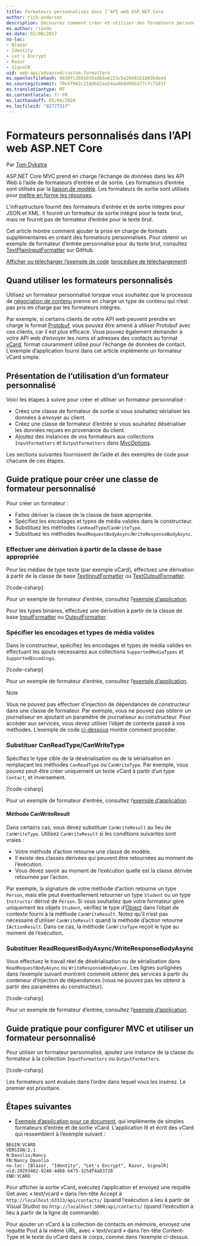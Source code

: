 ```yaml
---
title: Formateurs personnalisés dans l’API web ASP.NET Core
author: rick-anderson
description: Découvrez comment créer et utiliser des formateurs personnalisés pour les API web dans ASP.NET Core.
ms.author: riande
ms.date: 02/08/2017
no-loc:
- Blazor
- Identity
- Let's Encrypt
- Razor
- SignalR
uid: web-api/advanced/custom-formatters
ms.openlocfilehash: 0836fc288a015adb9a6223c5a2b681b1b03bded4
ms.sourcegitcommit: 70e5f982c218db82aa54aa8b8d96b377cfc7283f
ms.translationtype: MT
ms.contentlocale: fr-FR
ms.lasthandoff: 05/04/2020
ms.locfileid: "82777317"
---
```

# <a name="custom-formatters-in-aspnet-core-web-api"></a>Formateurs personnalisés dans l’API web ASP.NET Core

Par [Tom Dykstra](https://github.com/tdykstra)

ASP.NET Core MVC prend en charge l’échange de données dans les API Web à l’aide de formateurs d’entrée et de sortie. Les formateurs d’entrée sont utilisés par la [liaison de modèle](xref:mvc/models/model-binding). Les formateurs de sortie sont utilisés pour [mettre en forme les réponses](xref:web-api/advanced/formatting).

L’infrastructure fournit des formateurs d’entrée et de sortie intégrés pour JSON et XML. Il fournit un formateur de sortie intégré pour le texte brut, mais ne fournit pas de formateur d’entrée pour le texte brut.

Cet article montre comment ajouter la prise en charge de formats supplémentaires en créant des formateurs personnalisés. Pour obtenir un exemple de formateur d’entrée personnalisé pour du texte brut, consultez [TextPlainInputFormatter](https://github.com/aspnet/Entropy/blob/master/samples/Mvc.Formatters/TextPlainInputFormatter.cs) sur GitHub.

[Afficher ou télécharger l’exemple de code](https://github.com/dotnet/AspNetCore.Docs/tree/master/aspnetcore/web-api/advanced/custom-formatters/sample) ([procédure de téléchargement](xref:index#how-to-download-a-sample))

## <a name="when-to-use-custom-formatters"></a>Quand utiliser les formateurs personnalisés

Utilisez un formateur personnalisé lorsque vous souhaitez que le processus de [négociation de contenu](xref:web-api/advanced/formatting#content-negotiation) prenne en charge un type de contenu qui n’est pas pris en charge par les formateurs intégrés.

Par exemple, si certains clients de votre API web peuvent prendre en charge le format [Protobuf](https://github.com/google/protobuf), vous pouvez être amené à utiliser Protobuf avec ces clients, car il est plus efficace. Vous pouvez également demander à votre API web d’envoyer les noms et adresses des contacts au format [vCard](https://wikipedia.org/wiki/VCard), format couramment utilisé pour l’échange de données de contact. L’exemple d’application fourni dans cet article implémente un formateur vCard simple.

## <a name="overview-of-how-to-use-a-custom-formatter"></a>Présentation de l’utilisation d’un formateur personnalisé

Voici les étapes à suivre pour créer et utiliser un formateur personnalisé :

* Créez une classe de formateur de sortie si vous souhaitez sérialiser les données à envoyer au client.
* Créez une classe de formateur d’entrée si vous souhaitez désérialiser les données reçues en provenance du client.
* Ajoutez des instances de vos formateurs aux collections `InputFormatters` et `OutputFormatters` dans [MvcOptions](/dotnet/api/microsoft.aspnetcore.mvc.mvcoptions).

Les sections suivantes fournissent de l’aide et des exemples de code pour chacune de ces étapes.

## <a name="how-to-create-a-custom-formatter-class"></a>Guide pratique pour créer une classe de formateur personnalisé

Pour créer un formateur :

* Faites dériver la classe de la classe de base appropriée.
* Spécifiez les encodages et types de média valides dans le constructeur.
* Substituez les méthodes `CanReadType`/`CanWriteType`.
* Substituez les méthodes `ReadRequestBodyAsync`/`WriteResponseBodyAsync`.
  
### <a name="derive-from-the-appropriate-base-class"></a>Effectuer une dérivation à partir de la classe de base appropriée

Pour les médias de type texte (par exemple vCard), effectuez une dérivation à partir de la classe de base [TextInputFormatter](/dotnet/api/microsoft.aspnetcore.mvc.formatters.textinputformatter) ou [TextOutputFormatter](/dotnet/api/microsoft.aspnetcore.mvc.formatters.textoutputformatter).

[!code-csharp[](custom-formatters/sample/Formatters/VcardOutputFormatter.cs?name=classdef)]

Pour un exemple de formateur d’entrée, consultez l’[exemple d’application](https://github.com/dotnet/AspNetCore.Docs/tree/master/aspnetcore/web-api/advanced/custom-formatters/sample).

Pour les types binaires, effectuez une dérivation à partir de la classe de base [InputFormatter](/dotnet/api/microsoft.aspnetcore.mvc.formatters.inputformatter) ou [OutputFormatter](/dotnet/api/microsoft.aspnetcore.mvc.formatters.outputformatter).

### <a name="specify-valid-media-types-and-encodings"></a>Spécifier les encodages et types de média valides

Dans le constructeur, spécifiez les encodages et types de média valides en effectuant les ajouts nécessaires aux collections `SupportedMediaTypes` et `SupportedEncodings`.

[!code-csharp[](custom-formatters/sample/Formatters/VcardOutputFormatter.cs?name=ctor&highlight=3,5-6)]

Pour un exemple de formateur d’entrée, consultez l’[exemple d’application](https://github.com/dotnet/AspNetCore.Docs/tree/master/aspnetcore/web-api/advanced/custom-formatters/sample).

> [!NOTE]
> Vous ne pouvez pas effectuer d’injection de dépendances de constructeur dans une classe de formateur. Par exemple, vous ne pouvez pas obtenir un journaliseur en ajoutant un paramètre de journaliseur au constructeur. Pour accéder aux services, vous devez utiliser l’objet de contexte passé à vos méthodes. L’exemple de code [ci-dessous](#read-write) montre comment procéder.

### <a name="override-canreadtypecanwritetype"></a>Substituer CanReadType/CanWriteType

Spécifiez le type cible de la désérialisation ou de la sérialisation en remplaçant les méthodes `CanReadType` ou `CanWriteType`. Par exemple, vous pouvez peut-être créer uniquement un texte vCard à partir d’un type `Contact`, et inversement.

[!code-csharp[](custom-formatters/sample/Formatters/VcardOutputFormatter.cs?name=canwritetype)]

Pour un exemple de formateur d’entrée, consultez l’[exemple d’application](https://github.com/dotnet/AspNetCore.Docs/tree/master/aspnetcore/web-api/advanced/custom-formatters/sample).

#### <a name="the-canwriteresult-method"></a>Méthode CanWriteResult

Dans certains cas, vous devez substituer `CanWriteResult` au lieu de `CanWriteType`. Utilisez `CanWriteResult` si les conditions suivantes sont vraies :

* Votre méthode d’action retourne une classe de modèle.
* Il existe des classes dérivées qui peuvent être retournées au moment de l’exécution.
* Vous devez savoir au moment de l’exécution quelle est la classe dérivée retournée par l’action.

Par exemple, la signature de votre méthode d’action retourne un type `Person`, mais elle peut éventuellement retourner un type `Student` ou un type `Instructor` dérivé de `Person`. Si vous souhaitez que votre formateur gère uniquement les objets `Student`, vérifiez le type d’[Object](/dotnet/api/microsoft.aspnetcore.mvc.formatters.outputformattercanwritecontext.object#Microsoft_AspNetCore_Mvc_Formatters_OutputFormatterCanWriteContext_Object) dans l’objet de contexte fourni à la méthode `CanWriteResult`. Notez qu’il n’est pas nécessaire d’utiliser `CanWriteResult` quand la méthode d’action retourne `IActionResult`. Dans ce cas, la méthode `CanWriteType` reçoit le type au moment de l’exécution.

<a id="read-write"></a>

### <a name="override-readrequestbodyasyncwriteresponsebodyasync"></a>Substituer ReadRequestBodyAsync/WriteResponseBodyAsync

Vous effectuez le travail réel de désérialisation ou de sérialisation dans `ReadRequestBodyAsync` ou `WriteResponseBodyAsync`. Les lignes surlignées dans l’exemple suivant montrent comment obtenir des services à partir du conteneur d’injection de dépendances (vous ne pouvez pas les obtenir à partir des paramètres du constructeur).

[!code-csharp[](custom-formatters/sample/Formatters/VcardOutputFormatter.cs?name=writeresponse&highlight=3-4)]

Pour un exemple de formateur d’entrée, consultez l’[exemple d’application](https://github.com/dotnet/AspNetCore.Docs/tree/master/aspnetcore/web-api/advanced/custom-formatters/sample).

## <a name="how-to-configure-mvc-to-use-a-custom-formatter"></a>Guide pratique pour configurer MVC et utiliser un formateur personnalisé

Pour utiliser un formateur personnalisé, ajoutez une instance de la classe du formateur à la collection `InputFormatters` ou `OutputFormatters`.

[!code-csharp[](custom-formatters/sample/Startup.cs?name=mvcoptions&highlight=3-4)]

Les formateurs sont évalués dans l’ordre dans lequel vous les insérez. Le premier est prioritaire.

## <a name="next-steps"></a>Étapes suivantes

* [Exemple d’application pour ce document](https://github.com/dotnet/AspNetCore.Docs/tree/master/aspnetcore/web-api/advanced/custom-formatters/sample), qui implémente de simples formateurs d’entrée et de sortie vCard. L’application lit et écrit des vCard qui ressemblent à l’exemple suivant :

```
BEGIN:VCARD
VERSION:2.1
N:Davolio;Nancy
FN:Nancy Davolio
no-loc: [Blazor, "Identity", "Let's Encrypt", Razor, SignalR]
uid:20293482-9240-4d68-b475-325df4a83728
END:VCARD
```

Pour afficher la sortie vCard, exécutez l’application et envoyez une requête Get avec « text/vcard » dans l’en-tête Accept à `http://localhost:63313/api/contacts/` (quand l’exécution a lieu à partir de Visual Studio) ou `http://localhost:5000/api/contacts/` (quand l’exécution a lieu à partir de la ligne de commande).

Pour ajouter un vCard à la collection de contacts en mémoire, envoyez une requête Post à la même URL, avec « text/vcard » dans l’en-tête Content-Type et le texte du vCard dans le corps, comme dans l’exemple ci-dessus.
